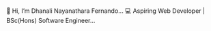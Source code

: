 👋 Hi, I’m Dhanali Nayanathara Fernando...
💻 Aspiring Web Developer | BSc(Hons) Software Engineer...



<!---
dhanali94/dhanali94 is a ✨ special ✨ repository because its `README.md` (this file) appears on your GitHub profile.
You can click the Preview link to take a look at your changes.
--->

